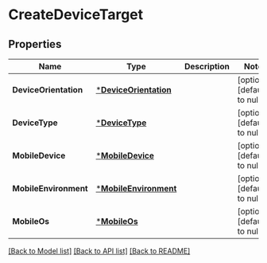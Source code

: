 # CreateDeviceTarget

## Properties
Name | Type | Description | Notes
------------ | ------------- | ------------- | -------------
**DeviceOrientation** | [***DeviceOrientation**](DeviceOrientation.md) |  | [optional] [default to null]
**DeviceType** | [***DeviceType**](DeviceType.md) |  | [optional] [default to null]
**MobileDevice** | [***MobileDevice**](MobileDevice.md) |  | [optional] [default to null]
**MobileEnvironment** | [***MobileEnvironment**](MobileEnvironment.md) |  | [optional] [default to null]
**MobileOs** | [***MobileOs**](MobileOs.md) |  | [optional] [default to null]

[[Back to Model list]](../README.md#documentation-for-models) [[Back to API list]](../README.md#documentation-for-api-endpoints) [[Back to README]](../README.md)


